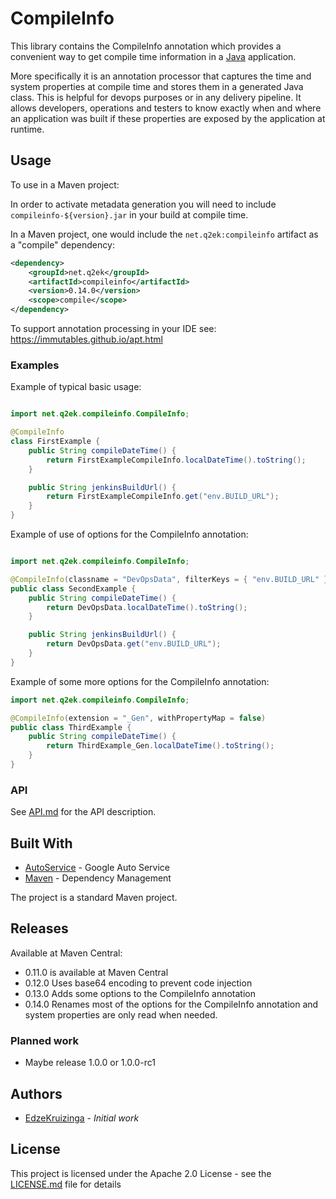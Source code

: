 # CompileInfo

This library contains the CompileInfo annotation which provides a convenient way to get compile time information in a [Java][java] application.

More specifically it is an annotation processor that captures the time and system properties at compile time and stores them in a generated Java class. This is helpful for devops purposes or in any delivery pipeline. It allows developers, operations and testers to know exactly when and where an application was built if these properties are exposed by the application at runtime.

## Usage

To use in a Maven project:

In order to activate metadata generation you will need to include 
`compileinfo-${version}.jar` in your build at compile time.

In a Maven project, one would include the `net.q2ek:compileinfo` artifact as a "compile" dependency:

```xml
<dependency>
	<groupId>net.q2ek</groupId>
	<artifactId>compileinfo</artifactId>
	<version>0.14.0</version>
	<scope>compile</scope>
</dependency>
```

To support annotation processing in your IDE see:
https://immutables.github.io/apt.html

### Examples

Example of typical basic usage:
```java

import net.q2ek.compileinfo.CompileInfo;

@CompileInfo
class FirstExample {
	public String compileDateTime() {
		return FirstExampleCompileInfo.localDateTime().toString();
	}

	public String jenkinsBuildUrl() {
		return FirstExampleCompileInfo.get("env.BUILD_URL");
	}
}
```

Example of use of options for the CompileInfo annotation:
```java

import net.q2ek.compileinfo.CompileInfo;

@CompileInfo(classname = "DevOpsData", filterKeys = { "env.BUILD_URL" })
public class SecondExample {
	public String compileDateTime() {
		return DevOpsData.localDateTime().toString();
	}

	public String jenkinsBuildUrl() {
		return DevOpsData.get("env.BUILD_URL");
	}
}
```

Example of some more options for the CompileInfo annotation:
```java
import net.q2ek.compileinfo.CompileInfo;

@CompileInfo(extension = "_Gen", withPropertyMap = false)
public class ThirdExample {
	public String compileDateTime() {
		return ThirdExample_Gen.localDateTime().toString();
	}
}
```

### API

See [API.md](API.md) for the API description.

## Built With

* [AutoService](https://github.com/google/auto/tree/master/service) - Google Auto Service
* [Maven](https://maven.apache.org/) - Dependency Management

The project is a standard Maven project.

## Releases

Available at Maven Central:
* 0.11.0 is available at Maven Central
* 0.12.0 Uses base64 encoding to prevent code injection
* 0.13.0 Adds some options to the CompileInfo annotation
* 0.14.0 Renames most of the options for the CompileInfo annotation and system properties are only read when needed.

### Planned work

* Maybe release 1.0.0 or 1.0.0-rc1

## Authors

* [EdzeKruizinga](https://github.com/EdzeKruizinga) - *Initial work*

## License

This project is licensed under the Apache 2.0 License - see the [LICENSE.md](LICENSE.md) file for details

[java]: https://en.wikipedia.org/wiki/Java_(programming_language)
